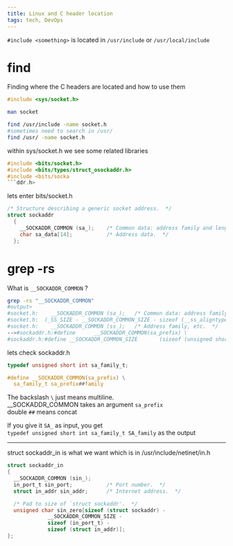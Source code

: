 ```yaml
---
title: Linux and C header location
tags: tech, DevOps
---
```


`#include <something>` is located in `/usr/include` or `/usr/local/include` 


# find

Finding where the C headers are located and how to use them

```C
#include <sys/socket.h>
```

```bash
man socket

find /usr/include -name socket.h
#sometimes need to search in /usr/
find /usr/ -name socket.h
```

within sys/socket.h we see some related libraries

```C
#include <bits/socket.h>
#include <bits/types/struct_osockaddr.h>
#include <bits/socka
```ddr.h>
```
lets enter bits/socket.h

```C
/* Structure describing a generic socket address.  */
struct sockaddr
  {
    __SOCKADDR_COMMON (sa_);    /* Common data: address family and length.  */
    char sa_data[14];           /* Address data.  */
  };

```

# grep -rs

What is `__SOCKADDR_COMMON` ?

```bash
grep -rs "__SOCKADDR_COMMON"
#output>
#socket.h:    __SOCKADDR_COMMON (sa_);   /* Common data: address family and length.  */
#socket.h:  (_SS_SIZE - __SOCKADDR_COMMON_SIZE - sizeof (__ss_aligntype))
#socket.h:    __SOCKADDR_COMMON (ss_);   /* Address family, etc.  */
-->#sockaddr.h:#define      __SOCKADDR_COMMON(sa_prefix) \
#sockaddr.h:#define __SOCKADDR_COMMON_SIZE       (sizeof (unsigned short int))
```

lets check sockaddr.h

```C
typedef unsigned short int sa_family_t;

#define __SOCKADDR_COMMON(sa_prefix) \
  sa_family_t sa_prefix##family
```

The backslash `\` just means multiline.   
__SOCKADDR_COMMON takes an argument `sa_prefix`  
double `##` means concat  

If you give it `SA_` as input, you get  
`typedef unsigned short int sa_family_t SA_family` as the output  

---

struct sockaddr_in is what we want which is in /usr/include/netinet/in.h

```C
struct sockaddr_in
{
  __SOCKADDR_COMMON (sin_);
  in_port_t sin_port;           /* Port number.  */
  struct in_addr sin_addr;      /* Internet address.  */

  /* Pad to size of `struct sockaddr'.  */
  unsigned char sin_zero[sizeof (struct sockaddr) -
             __SOCKADDR_COMMON_SIZE -
             sizeof (in_port_t) -
             sizeof (struct in_addr)];
};
```